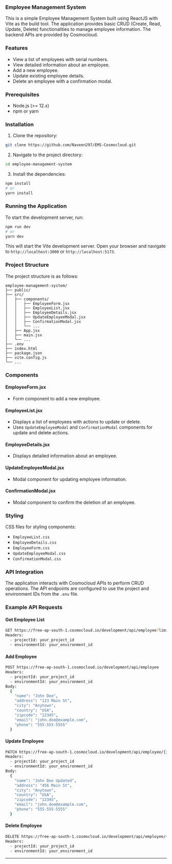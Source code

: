 ### Employee Management System

This is a simple Employee Management System built using ReactJS with Vite as the build tool. The application provides basic CRUD (Create, Read, Update, Delete) functionalities to manage employee information. The backend APIs are provided by Cosmocloud.

### Features

- View a list of employees with serial numbers.
- View detailed information about an employee.
- Add a new employee.
- Update existing employee details.
- Delete an employee with a confirmation modal.

### Prerequisites

- Node.js (>= 12.x)
- npm or yarn

### Installation

1. Clone the repository:

```bash
git clone https://github.com/Naveen297/EMS-Cosmocloud.git
```

2. Navigate to the project directory:

```bash
cd employee-management-system
```

3. Install the dependencies:

```bash
npm install
# or
yarn install
```

### Running the Application

To start the development server, run:

```bash
npm run dev
# or
yarn dev
```

This will start the Vite development server. Open your browser and navigate to `http://localhost:3000` or `http://localhost:5173`.

### Project Structure

The project structure is as follows:

```
employee-management-system/
├── public/
├── src/
│   ├── components/
│   │   ├── EmployeeForm.jsx
│   │   ├── EmployeeList.jsx
│   │   ├── EmployeeDetails.jsx
│   │   ├── UpdateEmployeeModal.jsx
│   │   ├── ConfirmationModal.jsx
│   │   └── ...
│   ├── App.jsx
│   ├── main.jsx
│   └── ...
├── .env
├── index.html
├── package.json
├── vite.config.js
└── ...
```

### Components

#### EmployeeForm.jsx

- Form component to add a new employee.

#### EmployeeList.jsx

- Displays a list of employees with actions to update or delete.
- Uses `UpdateEmployeeModal` and `ConfirmationModal` components for update and delete actions.

#### EmployeeDetails.jsx

- Displays detailed information about an employee.

#### UpdateEmployeeModal.jsx

- Modal component for updating employee information.

#### ConfirmationModal.jsx

- Modal component to confirm the deletion of an employee.

### Styling

CSS files for styling components:

- `EmployeeList.css`
- `EmployeeDetails.css`
- `EmployeeForm.css`
- `UpdateEmployeeModal.css`
- `ConfirmationModal.css`

### API Integration

The application interacts with Cosmocloud APIs to perform CRUD operations. The API endpoints are configured to use the project and environment IDs from the `.env` file.

### Example API Requests

#### Get Employee List

```bash
GET https://free-ap-south-1.cosmocloud.io/development/api/employee?limit=10&offset=0
Headers:
  - projectId: your_project_id
  - environmentId: your_environment_id
```

#### Add Employee

```bash
POST https://free-ap-south-1.cosmocloud.io/development/api/employee
Headers:
  - projectId: your_project_id
  - environmentId: your_environment_id
Body:
  {
    "name": "John Doe",
    "address": "123 Main St",
    "city": "Anytown",
    "country": "USA",
    "zipcode": "12345",
    "email": "john.doe@example.com",
    "phone": "555-555-5555"
  }
```

#### Update Employee

```bash
PATCH https://free-ap-south-1.cosmocloud.io/development/api/employee/{id}
Headers:
  - projectId: your_project_id
  - environmentId: your_environment_id
Body:
  {
    "name": "John Doe Updated",
    "address": "456 Main St",
    "city": "Anytown",
    "country": "USA",
    "zipcode": "12345",
    "email": "john.doe@example.com",
    "phone": "555-555-5555"
  }
```

#### Delete Employee

```bash
DELETE https://free-ap-south-1.cosmocloud.io/development/api/employee/{id}
Headers:
  - projectId: your_project_id
  - environmentId: your_environment_id
```

---

